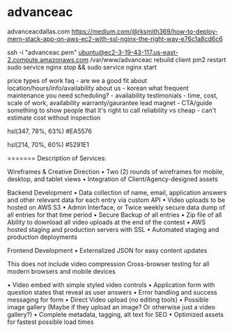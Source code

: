 # advanceac
advanceacdallas.com
https://medium.com/@rksmith369/how-to-deploy-mern-stack-app-on-aws-ec2-with-ssl-nginx-the-right-way-e76c1a8cd6c6

ssh -i "advanceac.pem" ubuntu@ec2-3-19-43-117.us-east-2.compute.amazonaws.com
/var/www/advanceac
rebuild client
pm2 restart
sudo service nginx stop && sudo service nginx start



price types of work
faq - are we a good fit
about
location/hours/info/availability
about us - korean
what frequent maintenance you need
scheduling? - availability
testimonials - time, cost, scale of work, availability
warranty/gaurantee
lead magnet - CTA/guide something to show people that it's right to call
reliability vs cheap - can't estimate cost without inspection

hsl(347, 78%, 63%)
 #EA5576

hsl(214, 70%, 60%)
 #5291E1

 =======
 Description of Services:


Wireframes & Creative Direction
•              Two (2) rounds of wireframes for mobile, desktop, and tablet views
•              Integration of Client/Agency-designed assets

Backend Development
•              Data collection of name, email, application answers and other relevant data for each entry via custom API
•              Video uploads to be hosted on AWS S3
•              Admin Interface, or Twice weekly secure data dump of all entries for that time period
•              Secure Backup of all entries
•              Zip file of all Ability to download all video uploads at the end of the contest
•              AWS hosted staging and production servers with SSL
•              Automated staging and production deployments
 
Frontend Development
•              Externalized JSON for easy content updates



This does not include video compression
Cross-browser testing for all modern browsers and mobile devices


•              Video embed with simple styled video controls
•              Application form with question states that reveal as user answers
•              Error handling and success messaging for form
•              Direct Video upload (no editing tools)
•              Possible image gallery (Maybe if they upload an image?  Or otherwise just a video gallery?)
•              Complete metadata, tagging, alt text for SEO
•              Optimized assets for fastest possible load times
